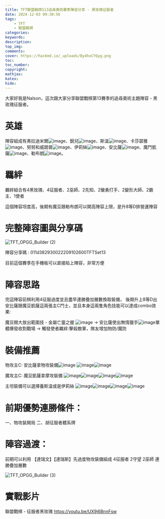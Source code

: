 ```yaml
---
title: TFT聯盟戰棋S13追尋奧術賽季陣容分享 - 黑玫瑰征服者
date: 2024-12-03 09:30:56
tags:
    - TFT
    - 聯盟戰棋
categories:
keywords:
description:
top_img:
comments:
cover: https://hackmd.io/_uploads/By4hxCYQyg.png
toc:
toc_number:
copyright:
mathjax:
katex:
hide:
---
```



大家好我是Nalson，這次跟大家分享聯盟戰棋第13賽季的追尋奧術主題陣容 - 黑玫瑰征服者。

# 英雄
陣容組成有弗拉迪米爾![image](https://hackmd.io/_uploads/ByKeWCtX1l.png)、銳兒![image](https://hackmd.io/_uploads/H1WGZRKQJe.png)、斯溫![image](https://hackmd.io/_uploads/S1VQWRKQkx.png)、卡莎碧雅![image](https://hackmd.io/_uploads/SJVEbAtmyg.png)、努努和威朗普![image](https://hackmd.io/_uploads/H1lIW0FQ1g.png)、伊莉絲![image](https://hackmd.io/_uploads/ry2L-CK71l.png)、安比薩![image](https://hackmd.io/_uploads/By4hxCYQyg.png)、魔鬥凱薩![image](https://hackmd.io/_uploads/B1dDx0YXyg.png)、勒布朗![image](https://hackmd.io/_uploads/Hkl0eCt7kg.png)。

# 羈絆
羈絆組合有4黑玫瑰、4征服者、2巫師、2先知、2蠻勇打手、2變形大師、2霸主、1使者

這個陣容坦度高，後期有魔豆跟勒布朗可以開高陣容上限，是升8等D排營運陣容


# 完整陣容圖與分享碼
![TFT_OPGG_Builder (2)](https://hackmd.io/_uploads/H1PPnat7yl.png)

陣容分享碼 : 011d382930022209102600TFTSet13

目前這個賽季在手機板可以直接貼上陣容，非常方便

# 陣容思路 
完這陣容前棋利用4征服過度並且盡早連勝疊加層數換取裝備，
後期升上8等D出安比薩跟魔豆凱薩這兩張主C鬥士，並且本身這兩隻角色技能可以達成combo效果:

魔豆開大放出範圍技 - 金屬亡靈之握 ![image](https://hackmd.io/_uploads/SJVLeRtm1l.png) -> 安比薩使出無情獵手![image](https://hackmd.io/_uploads/SJ-5xAKXkl.png)單體爆發收割戰場 -> 觸發使者羈絆:擊殺敵軍，隊友增加物防/魔防


# 裝備推薦
物攻主C: 安比薩拿物攻裝備![image](https://hackmd.io/_uploads/Hy_oWAtmkx.png) ![image](https://hackmd.io/_uploads/H1m3-CtX1e.png)![image](https://hackmd.io/_uploads/SJR2WRt7kx.png)

魔攻主C: 魔豆凱薩拿摩攻裝備 ![image](https://hackmd.io/_uploads/B1eWz0K71x.png)![image](https://hackmd.io/_uploads/H19bfAKXyg.png)![image](https://hackmd.io/_uploads/rkTGG0FQJg.png)![image](https://hackmd.io/_uploads/rJJUzAY7ke.png)

主坦裝備可以選擇養斯溫或是伊莉絲  ![image](https://hackmd.io/_uploads/rJNEz0Ymyx.png)![image](https://hackmd.io/_uploads/HJcNMAtQJl.png)![image](https://hackmd.io/_uploads/rJJUzAY7ke.png)![image](https://hackmd.io/_uploads/ryi8GAtmJg.png)


# 前期優勢連勝條件： 

一、物攻裝開局 
二、胡征服者體系牌 


# 陣容過渡：
前期可以利用 【達瑞文】【達瑞斯】先過度物攻裝備組成 4征服者 2守望 2巫師 連勝疊加層數

![TFT_OPGG_Builder (3)](https://hackmd.io/_uploads/rkh27CF7kl.png)


# 實戰影片
聯盟戰棋 - 征服者黑玫瑰
https://youtu.be/UX9j6BnnFsw

